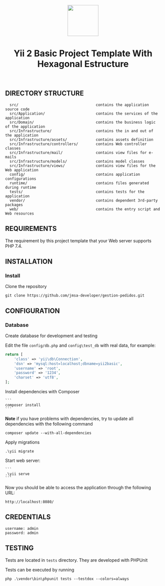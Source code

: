 <p align="center">
    <a href="https://github.com/yiisoft" target="_blank">
        <img src="https://avatars0.githubusercontent.com/u/993323" height="100px">
    </a>
    <h1 align="center">Yii 2 Basic Project Template With Hexagonal Estructure</h1>
    <br>
</p>


DIRECTORY STRUCTURE
-------------------

      src/                                   contains the application source code
      src/Application/                       contains the services of the application
      src/Domain/                            contains the business logic of the application
      src/Infrastructure/                    contains the in and out of the application
      src/Infrastructure/assets/             contains assets definition
      src/Infrastructure/controllers/        contains Web controller classes
      src/Infrastructure/mail/               contains view files for e-mails
      src/Infrastructure/models/             contains model classes
      src/Infrastructure/views/              contains view files for the Web application
      config/                                contains application configurations
      runtime/                               contains files generated during runtime
      tests/                                 contains tests for the application
      vendor/                                contains dependent 3rd-party packages
      web/                                   contains the entry script and Web resources

REQUIREMENTS
------------

The requirement by this project template that your Web server supports PHP 7.4.


INSTALLATION
------------

### Install

Clone the repository

~~~
git clone https://github.com/jmsa-developer/gestion-pedidos.git
~~~

CONFIGURATION
-------------

### Database

Create database for development and testing 

Edit the file `config/db.php` and `config\test_db` with real data, for example:

```php
return [
    'class' => 'yii\db\Connection',
    'dsn' => 'mysql:host=localhost;dbname=yii2basic',
    'username' => 'root',
    'password' => '1234',
    'charset' => 'utf8',
];
```

Install dependencies with Composer

    ```
    composer install  
    ```

**Note**
if you have problems with dependencies, try to update all dependencies with the following command
   ```
   composer update --with-all-dependencies
   ```
Apply migrations
   ```
   .\yii migrate
   ```

Start web server:

    ```
    .\yii serve
    ```

Now you should be able to access the application through the following URL:

~~~
http://localhost:8080/
~~~


CREDENTIALS
-----------

~~~
username: admin
password: admin
~~~


TESTING
-------

Tests are located in `tests` directory. They are developed
with PHPUnit

Tests can be executed by running

```
php .\vendor\bin\phpunit tests --testdox --colors=always
```
